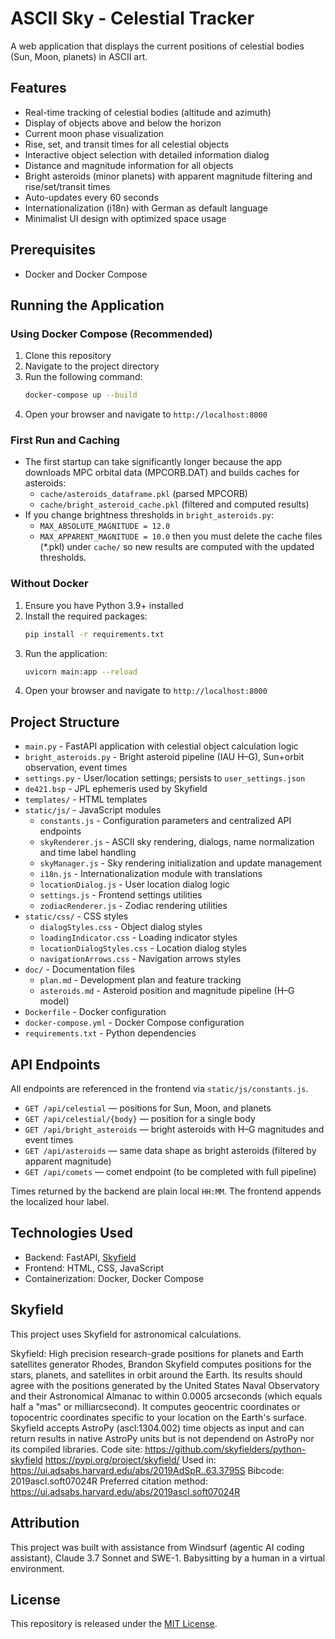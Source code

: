 # ASCII Sky - Celestial Tracker

A web application that displays the current positions of celestial bodies (Sun, Moon, planets) in ASCII art.

## Features

- Real-time tracking of celestial bodies (altitude and azimuth)
- Display of objects above and below the horizon
- Current moon phase visualization
- Rise, set, and transit times for all celestial objects
- Interactive object selection with detailed information dialog
- Distance and magnitude information for all objects
- Bright asteroids (minor planets) with apparent magnitude filtering and rise/set/transit times
- Auto-updates every 60 seconds
- Internationalization (i18n) with German as default language
- Minimalist UI design with optimized space usage

## Prerequisites

- Docker and Docker Compose

## Running the Application

### Using Docker Compose (Recommended)

1. Clone this repository
2. Navigate to the project directory
3. Run the following command:
   ```bash
   docker-compose up --build
   ```
4. Open your browser and navigate to `http://localhost:8000`

### First Run and Caching

- The first startup can take significantly longer because the app downloads MPC orbital data (MPCORB.DAT) and builds caches for asteroids:
  - `cache/asteroids_dataframe.pkl` (parsed MPCORB)
  - `cache/bright_asteroid_cache.pkl` (filtered and computed results)
- If you change brightness thresholds in `bright_asteroids.py`:
  - `MAX_ABSOLUTE_MAGNITUDE = 12.0`
  - `MAX_APPARENT_MAGNITUDE = 10.0`
  then you must delete the cache files (*.pkl) under `cache/` so new results are computed with the updated thresholds.

### Without Docker

1. Ensure you have Python 3.9+ installed
2. Install the required packages:
   ```bash
   pip install -r requirements.txt
   ```
3. Run the application:
   ```bash
   uvicorn main:app --reload
   ```
4. Open your browser and navigate to `http://localhost:8000`

## Project Structure

- `main.py` - FastAPI application with celestial object calculation logic
- `bright_asteroids.py` - Bright asteroid pipeline (IAU H–G), Sun+orbit observation, event times
- `settings.py` - User/location settings; persists to `user_settings.json`
- `de421.bsp` - JPL ephemeris used by Skyfield
- `templates/` - HTML templates
- `static/js/` - JavaScript modules
  - `constants.js` - Configuration parameters and centralized API endpoints
  - `skyRenderer.js` - ASCII sky rendering, dialogs, name normalization and time label handling
  - `skyManager.js` - Sky rendering initialization and update management
  - `i18n.js` - Internationalization module with translations
  - `locationDialog.js` - User location dialog logic
  - `settings.js` - Frontend settings utilities
  - `zodiacRenderer.js` - Zodiac rendering utilities
- `static/css/` - CSS styles
  - `dialogStyles.css` - Object dialog styles
  - `loadingIndicator.css` - Loading indicator styles
  - `locationDialogStyles.css` - Location dialog styles
  - `navigationArrows.css` - Navigation arrows styles
- `doc/` - Documentation files
  - `plan.md` - Development plan and feature tracking
  - `asteroids.md` - Asteroid position and magnitude pipeline (H–G model)
- `Dockerfile` - Docker configuration
- `docker-compose.yml` - Docker Compose configuration
- `requirements.txt` - Python dependencies

## API Endpoints

All endpoints are referenced in the frontend via `static/js/constants.js`.

- `GET /api/celestial` — positions for Sun, Moon, and planets
- `GET /api/celestial/{body}` — position for a single body
- `GET /api/bright_asteroids` — bright asteroids with H–G magnitudes and event times
- `GET /api/asteroids` — same data shape as bright asteroids (filtered by apparent magnitude)
- `GET /api/comets` — comet endpoint (to be completed with full pipeline)

Times returned by the backend are plain local `HH:MM`. The frontend appends the localized hour label.

## Technologies Used

- Backend: FastAPI, [Skyfield](https://rhodesmill.org/skyfield/)
- Frontend: HTML, CSS, JavaScript
- Containerization: Docker, Docker Compose

## Skyfield 

This project uses Skyfield for astronomical calculations.

Skyfield: High precision research-grade positions for planets and Earth satellites generator
Rhodes, Brandon
Skyfield computes positions for the stars, planets, and satellites in orbit around the Earth. Its results should agree with the positions generated by the United States Naval Observatory and their Astronomical Almanac to within 0.0005 arcseconds (which equals half a "mas" or milliarcsecond). It computes geocentric coordinates or topocentric coordinates specific to your location on the Earth's surface. Skyfield accepts AstroPy (ascl:1304.002) time objects as input and can return results in native AstroPy units but is not dependend on AstroPy nor its compiled libraries.
Code site:
https://github.com/skyfielders/python-skyfield
https://pypi.org/project/skyfield/
Used in:
https://ui.adsabs.harvard.edu/abs/2019AdSpR..63.3795S
Bibcode:
2019ascl.soft07024R
Preferred citation method:
https://ui.adsabs.harvard.edu/abs/2019ascl.soft07024R


## Attribution

This project was built with assistance from Windsurf (agentic AI coding assistant), Claude 3.7 Sonnet and SWE-1. Babysitting by a human in a virtual environment.


## License

This repository is released under the [MIT License](LICENSE).


